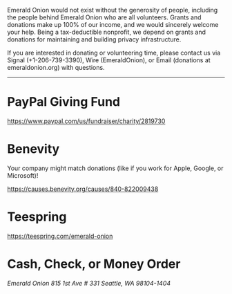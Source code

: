 Emerald Onion would not exist without the generosity of people, including the people behind Emerald Onion who are all volunteers. Grants and donations make up 100% of our income, and we would sincerely welcome your help. Being a tax-deductible nonprofit, we depend on grants and donations for maintaining and building privacy infrastructure.

If you are interested in donating or volunteering time, please contact us via Signal (+1-206-739-3390), Wire (EmeraldOnion), or Email (donations at emeraldonion.org) with questions.

* * *

# PayPal Giving Fund

<a href="https://www.paypal.com/us/fundraiser/charity/2819730" target="_blank">https://www.paypal.com/us/fundraiser/charity/2819730</a>

# Benevity

Your company might match donations (like if you work for Apple, Google, or Microsoft)!

<a href="https://causes.benevity.org/causes/840-822009438" target="_blank">https://causes.benevity.org/causes/840-822009438</a>

# Teespring

<a href="https://teespring.com/emerald-onion" target="_blank">https://teespring.com/emerald-onion</a>

# Cash, Check, or Money Order

<address>
Emerald Onion
815 1st Ave # 331
Seattle, WA 98104-1404
</address>
